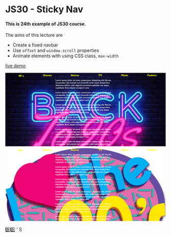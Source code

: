 # JS30 - Sticky Nav
#### This is 24th example of JS30 course.
The aims of this lecture are 

- Create a fixed navbar
- Use `offset` and `window.scroll` properties
- Animate elements with using CSS class,  `max-width`

[live demo](https://mervekrblt.github.io/JavaScript-30/24-Sticky%20Nav/index.html)

![](before.png)
![](after.png)

:nine::zero: ' S